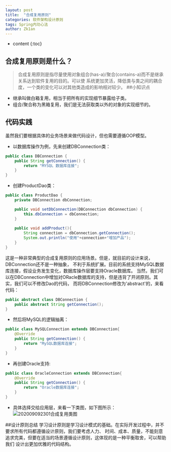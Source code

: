 ```yaml
---
layout: post
title:  "合成复用原则"
categories: 软件架构设计原则
tags: Spring内功心法
author: Zk1an
---
```


* content
{:toc}


## 合成复用原则是什么？
> 合成复用原则是指尽量使用对象组合(has-a)/聚合(contains-a)而不是继承关系达到软件复用的目的。可以使
>系统更加灵活，降低类与类之间的耦合度，一个类的变化可以对其他类造成的影响相对较少。
##小知识点
- 继承叫做白箱复用，相当于把所有的实现细节暴露给子类。
- 组合/聚合称为黑箱复用，我们是无法获取类以外的对象的实现细节的。
## 代码实践  
虽然我们要根据具体的业务场景来做代码设计，但也需要遵循OOP模型。
- 以数据库操作为例，先来创建DBConnection类：
```java
public class DBConnection {
    public String getConnection() {
        return "MYSQL 数据库连接";
    }
}
```
- 创建ProductDao类：
```java
public class ProductDao {
    private DBConnection dbConnection;

    public void setDbConnection(DBConnection dbConnection) {
        this.dbConnection = dbConnection;
    }
    
    public void addProduct(){
        String connection = dbConnection.getConnection();
        System.out.println("使用"+connection+"增加产品");
    }
}
```
这是一种非常典型的合成复用原则的应用场景。但是，就目前的设计来说，DBConnection还不是一种抽象，
不利于系统扩展。目前的系统支持MySQL数据库连接，假设业务发生变化，数据库操作层要支持Oracle数据库。
当然，我们可以在DBConnection中增加对ORacle数据库的支持，但是违背了开闭原则。其实，我们可以不修改Dao的代码，
而将DBConnection修改为'abstract'的，来看代码：
```java
public abstract class DBConnection {
    public abstract String getConnection();
}
```
- 然后将MySQL的逻辑抽离：
```java
public class MySQLConnection extends DBConnection{
    @Override
    public String getConnection() {
        return "MySQL数据库连接";
    }
}
```
- 再创建Oracle支持:
```java
public class OracleConnection extends DBConnection{
    @Override
    public String getConnection() {
        return "Oracle数据库连接";
    }
}
```
- 具体选择交给应用层，来看一下类图，如下图所示：
![202009092301合成复用类图](https://gitee.com/zhaokeyan/pic_repo/raw/master/uPic/%202020%2009%2009%2023%2001合成复用类图.png)

##设计原则总结
学习设计原则是学习设计模式的基础。在实际开发过程中，并不要求所有代码都遵循设计原则，我们要考虑人力、
时间、成本、质量，不能刻意追求完美，但要在适当的场景遵循设计原则，这体现的是一种平衡取舍，可以帮助我们
设计出更加优雅的代码结构。

